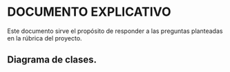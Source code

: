 # **DOCUMENTO EXPLICATIVO**

Este documento sirve el propósito de responder a las preguntas planteadas en la rúbrica del proyecto.


## **Diagrama de clases.**
